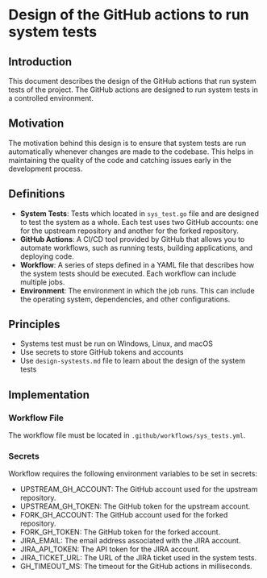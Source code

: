 # Design of the GitHub actions to run system tests

## Introduction
This document describes the design of the GitHub actions that run system tests of the project. The GitHub actions are designed to run system tests in a controlled environment.

## Motivation
The motivation behind this design is to ensure that system tests are run automatically whenever changes are made to the codebase. This helps in maintaining the quality of the code and catching issues early in the development process.

## Definitions

- **System Tests**: Tests which located in `sys_test.go` file and are designed to test the system as a whole. Each test uses two GitHub accounts: one for the upstream repository and another for the forked repository.
- **GitHub Actions**: A CI/CD tool provided by GitHub that allows you to automate workflows, such as running tests, building applications, and deploying code.
- **Workflow**: A series of steps defined in a YAML file that describes how the system tests should be executed. Each workflow can include multiple jobs.
- **Environment**: The environment in which the job runs. This can include the operating system, dependencies, and other configurations.


## Principles

- Systems test must be run on Windows, Linux, and macOS
- Use secrets to store GitHub tokens and accounts
- Use `design-systests.md` file to learn about the design of the system tests

## Implementation

### Workflow File
The workflow file must be located in `.github/workflows/sys_tests.yml`. 

### Secrets

Workflow requires the following environment variables to be set in secrets:
- UPSTREAM_GH_ACCOUNT: The GitHub account used for the upstream repository.
- UPSTREAM_GH_TOKEN: The GitHub token for the upstream account.
- FORK_GH_ACCOUNT: The GitHub account used for the forked repository.
- FORK_GH_TOKEN: The GitHub token for the forked account.
- JIRA_EMAIL: The email address associated with the JIRA account.
- JIRA_API_TOKEN: The API token for the JIRA account.
- JIRA_TICKET_URL: The URL of the JIRA ticket used in the system tests.
- GH_TIMEOUT_MS: The timeout for the GitHub actions in milliseconds.



